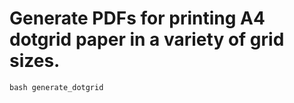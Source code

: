 # Generate PDFs for printing A4 dotgrid paper in a variety of grid sizes.

```
bash generate_dotgrid
```
